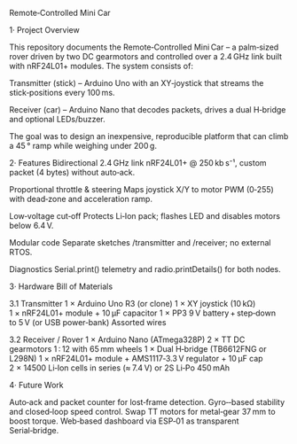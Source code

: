 Remote‑Controlled Mini Car

1· Project Overview

This repository documents the Remote‑Controlled Mini Car – a palm‑sized rover driven by two DC gearmotors and controlled over a 2.4 GHz link built with nRF24L01+ modules.  The system consists of:

Transmitter (stick) – Arduino Uno with an XY‑joystick that streams the stick‑positions every 100 ms.

Receiver (car) – Arduino Nano that decodes packets, drives a dual H‑bridge and optional LEDs/buzzer.

The goal was to design an inexpensive, reproducible platform that can climb a 45 ° ramp while weighing under 200 g.

2· Features
Bidirectional 2.4 GHz link
nRF24L01+ @ 250 kb s⁻¹, custom packet (4 bytes) without auto‑ack.

Proportional throttle & steering
Maps joystick X/Y to motor PWM (0‑255) with dead‑zone and acceleration ramp.

Low‑voltage cut‑off
Protects Li‑Ion pack; flashes LED and disables motors below 6.4 V.

Modular code
Separate sketches /transmitter and /receiver; no external RTOS.

Diagnostics
Serial.print() telemetry and radio.printDetails() for both nodes.

3· Hardware Bill of Materials

3.1 Transmitter
1 × Arduino Uno R3 (or clone)
1 × XY joystick (10 kΩ)
1 × nRF24L01+ module + 10 µF capacitor
1 × PP3 9 V battery + step‑down to 5 V (or USB power‑bank)
Assorted wires

3.2 Receiver / Rover
1 × Arduino Nano (ATmega328P)
2 × TT DC gearmotors 1 : 12 with 65 mm wheels
1 × Dual H‑bridge (TB6612FNG or L298N)
1 × nRF24L01+ module + AMS1117‑3.3 V regulator + 10 µF cap
2 × 14500 Li‑Ion cells in series (≈ 7.4 V) or 2S Li‑Po 450 mAh

4· Future Work

Auto‑ack and packet counter for lost‑frame detection.
Gyro‑‑based stability and closed‑loop speed control.
Swap TT motors for metal‑gear 37 mm to boost torque.
Web‑based dashboard via ESP‑01 as transparent Serial‑bridge.

